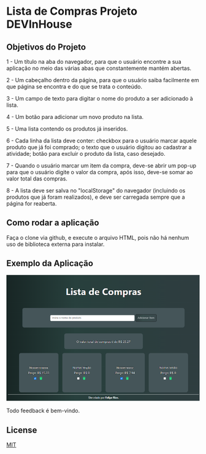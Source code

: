 # Lista de Compras Projeto DEVInHouse

## Objetivos do Projeto

1 - Um título na aba do navegador, para que o usuário encontre a sua aplicação no meio das várias abas que constantemente mantém abertas.

2 - Um cabeçalho dentro da página, para que o usuário saiba facilmente em que página se encontra e do que se trata o conteúdo.

3 - Um campo de texto para digitar o nome do produto a ser adicionado à lista.

4 - Um botão para adicionar um novo produto na lista.

5 - Uma lista contendo os produtos já inseridos.

6 - Cada linha da lista deve conter: checkbox para o usuário marcar aquele produto que já foi comprado; o texto que o usuário digitou ao cadastrar a atividade; botão para excluir o produto da lista, caso desejado.

7 - Quando o usuário marcar um item da compra, deve-se abrir um pop-up para que o usuário digite o valor da compra, após isso, deve-se somar ao valor total das compras.

8 - A lista deve ser salva no "localStorage" do navegador (incluindo os produtos que já foram realizados), e deve ser carregada sempre que a página for reaberta.
 

## Como rodar a aplicação

Faça o clone via github, e execute o arquivo HTML, pois não há nenhum uso de biblioteca externa para instalar.

## Exemplo da Aplicação
<img src='listadecompras.png' alt='Exemplo'>

Todo feedback é bem-vindo. 

## License
[MIT](https://choosealicense.com/licenses/mit/)